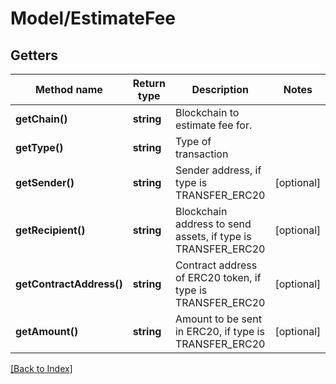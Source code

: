 # Model/EstimateFee

## Getters

Method name | Return type | Description | Notes
------------ | ------------- | ------------- | -------------
**getChain()** | **string** | Blockchain to estimate fee for. |
**getType()** | **string** | Type of transaction |
**getSender()** | **string** | Sender address, if type is TRANSFER_ERC20 | [optional]
**getRecipient()** | **string** | Blockchain address to send assets, if type is TRANSFER_ERC20 | [optional]
**getContractAddress()** | **string** | Contract address of ERC20 token, if type is TRANSFER_ERC20 | [optional]
**getAmount()** | **string** | Amount to be sent in ERC20, if type is TRANSFER_ERC20 | [optional]

[[Back to Index]](../index.md)
